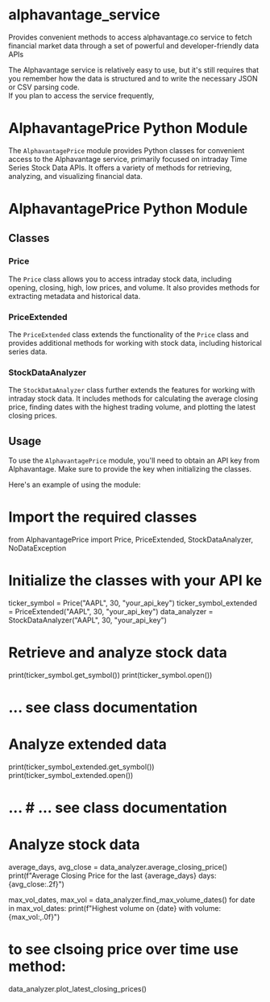 # alphavantage_service
Provides convenient methods to access alphavantage.co service to fetch financial market data through a set of 
powerful and developer-friendly data APIs

The Alphavantage service is relatively easy to use, but it's still requires that you remember
how the data is structured and to write the necessary JSON or CSV parsing code.  
If you plan to access the service frequently, 

# AlphavantagePrice Python Module
The `AlphavantagePrice` module provides Python classes for convenient access to the Alphavantage service,
primarily focused on intraday Time Series Stock Data APIs.
It offers a variety of methods for retrieving, analyzing, and visualizing financial data.

# AlphavantagePrice Python Module

## Classes

### Price

The `Price` class allows you to access intraday stock data, 
including opening, closing, high, low prices, and volume. 
It also provides methods for extracting metadata and historical data.

### PriceExtended

The `PriceExtended` class extends the functionality of the `Price` class and provides additional methods 
for working with stock data, including historical series data.

### StockDataAnalyzer

The `StockDataAnalyzer` class further extends the features for working with intraday stock data. 
It includes methods for calculating the average closing price, finding dates with the highest trading volume,
and plotting the latest closing prices.

## Usage

To use the `AlphavantagePrice` module, you'll need to obtain an API key from Alphavantage. 
Make sure to provide the key when initializing the classes.

Here's an example of using the module:

# Import the required classes
from AlphavantagePrice import Price, PriceExtended, StockDataAnalyzer, NoDataException

# Initialize the classes with your API ke
ticker_symbol = Price("AAPL", 30, "your_api_key")
ticker_symbol_extended = PriceExtended("AAPL", 30, "your_api_key")
data_analyzer = StockDataAnalyzer("AAPL", 30, "your_api_key")

# Retrieve and analyze stock data
print(ticker_symbol.get_symbol())
print(ticker_symbol.open())
# ... see class documentation

# Analyze extended data
print(ticker_symbol_extended.get_symbol())
print(ticker_symbol_extended.open())
# ... # ... see class documentation

# Analyze stock data
average_days, avg_close = data_analyzer.average_closing_price()
print(f"Average Closing Price for the last {average_days} days: {avg_close:.2f}")

max_vol_dates, max_vol = data_analyzer.find_max_volume_dates()
for date in max_vol_dates:
    print(f"Highest volume on {date} with volume: {max_vol:,.0f}")

# to see clsoing price over time use method:
data_analyzer.plot_latest_closing_prices()
